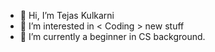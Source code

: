 - 👋 Hi, I’m Tejas Kulkarni
- 👀 I’m interested in < Coding > new stuff
- 🌱 I’m currently a beginner in CS background.

<!---
tejaskulkarni28/tejaskulkarni28 is a ✨ special ✨ repository because its `README.md` (this file) appears on your GitHub profile.
You can click the Preview link to take a look at your changes.
--->
